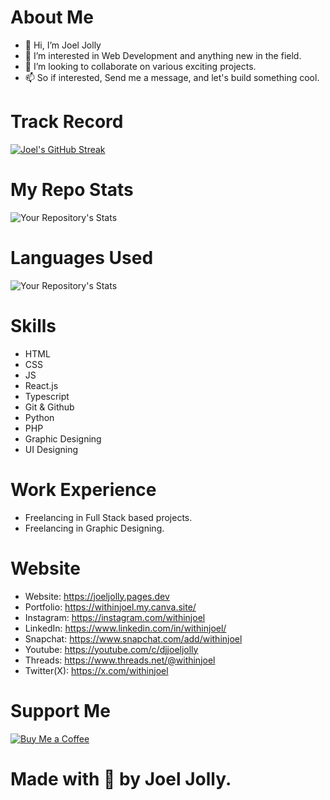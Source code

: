 # About Me
* 👋 Hi, I’m Joel Jolly
* 👀 I’m interested in Web Development and anything new in the field.
* 💞️ I’m looking to collaborate on various exciting projects.
* 📫 So if interested, Send me a message, and let's build something cool.

# Track Record
<a href="https://github.com/withinJoel">
  <img src="https://streak-stats.demolab.com?user=withinjoel&theme=github-dark" alt="Joel's GitHub Streak">
</a>

# My Repo Stats
![Your Repository's Stats](https://github-readme-stats.vercel.app/api?username=withinjoel&show_icons=true)

# Languages Used
![Your Repository's Stats](https://github-readme-stats.vercel.app/api/top-langs/?username=withinjoel&theme=blue-green)

# Skills
* HTML
* CSS
* JS
* React.js
* Typescript
* Git & Github
* Python
* PHP
* Graphic Designing
* UI Designing

# Work Experience
* Freelancing in Full Stack based projects.
* Freelancing in Graphic Designing.

# Website
* Website: https://joeljolly.pages.dev
* Portfolio: https://withinjoel.my.canva.site/
* Instagram: https://instagram.com/withinjoel
* LinkedIn: https://www.linkedin.com/in/withinjoel/
* Snapchat: https://www.snapchat.com/add/withinjoel
* Youtube: https://youtube.com/c/djjoeljolly
* Threads: https://www.threads.net/@withinjoel
* Twitter(X): https://x.com/withinjoel

# Support Me
[![Buy Me a Coffee](https://img.shields.io/badge/Buy%20Me%20a%20Coffee-Donate-orange?style=for-the-badge&logo=buy-me-a-coffee)](https://www.buymeacoffee.com/withinjoel)

# Made with 💖 by Joel Jolly.
